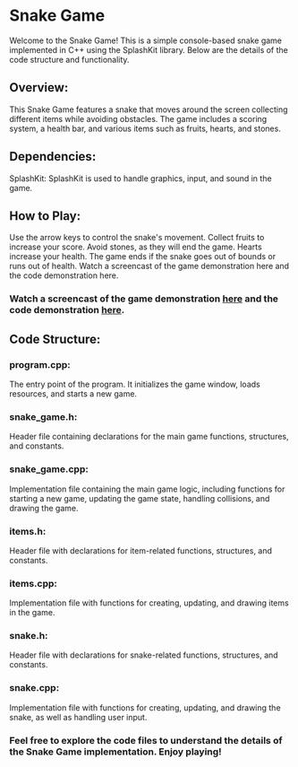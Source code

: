 # Snake Game
Welcome to the Snake Game! This is a simple console-based snake game implemented in C++ using the SplashKit library. Below are the details of the code structure and functionality.

## Overview: 
This Snake Game features a snake that moves around the screen collecting different items while avoiding obstacles. The game includes a scoring system, a health bar, and various items such as fruits, hearts, and stones.

## Dependencies: 
SplashKit: SplashKit is used to handle graphics, input, and sound in the game.

## How to Play: 
Use the arrow keys to control the snake's movement.
Collect fruits to increase your score.
Avoid stones, as they will end the game.
Hearts increase your health.
The game ends if the snake goes out of bounds or runs out of health.
Watch a screencast of the game demonstration here and the code demonstration here.

### Watch a screencast of the game demonstration [here](https://video.deakin.edu.au/media/t/0_6x3eoke1) and the code demonstration [here](https://video.deakin.edu.au/media/t/0_o8ukcybv).

## Code Structure: 

### program.cpp:
The entry point of the program. It initializes the game window, loads resources, and starts a new game.

### snake_game.h:
Header file containing declarations for the main game functions, structures, and constants.

### snake_game.cpp:
Implementation file containing the main game logic, including functions for starting a new game, updating the game state, handling collisions, and drawing the game.

### items.h:
Header file with declarations for item-related functions, structures, and constants.

### items.cpp:
Implementation file with functions for creating, updating, and drawing items in the game.

### snake.h:
Header file with declarations for snake-related functions, structures, and constants.

### snake.cpp:
Implementation file with functions for creating, updating, and drawing the snake, as well as handling user input.

### Feel free to explore the code files to understand the details of the Snake Game implementation. Enjoy playing!
